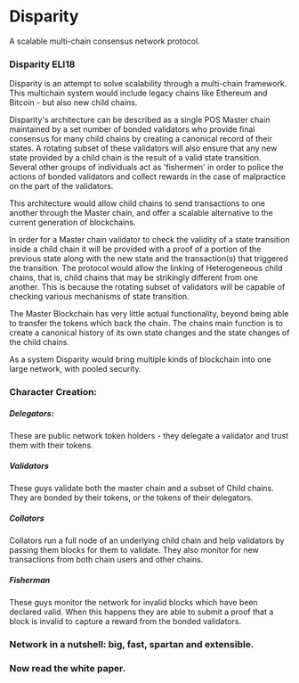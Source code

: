 # Disparity

A scalable multi-chain consensus network protocol.

### Disparity ELI18

Disparity is an attempt to solve scalability through a multi-chain framework. This multichain system would include legacy chains like Ethereum and Bitcoin - but also new child chains.

Disparity's architecture can be described as a single POS Master chain maintained by a set number of bonded validators who provide final consensus for many child chains by creating a canonical record of their states. A rotating subset of these validators will also ensure that any new state provided by a child chain is the result of a valid state transition. Several other groups of individuals act as 'fishermen' in order to police the actions of bonded validators and collect rewards in the case of malpractice on the part of the validators.

This architecture would allow child chains to send transactions to one another through the Master chain, and offer a scalable alternative to the current generation of blockchains.

In order for a Master chain validator to check the validity of a state transition inside a child chain it will be provided with a  proof of a portion of the previous state along with the new state and the transaction(s) that triggered the transition. The protocol would allow the linking of Heterogeneous child chains, that is, child chains that may be strikingly different from one another. This is because the rotating subset of validators will be capable of checking various mechanisms of state transition.

The Master Blockchain has very little actual functionality, beyond being able to transfer the tokens which back the chain. The chains main function is to create a canonical history of its own state changes and the state changes of the child chains.

As a system Disparity would bring multiple kinds of blockchain into one large network, with pooled security.

### Character Creation:

##### Delegators:

These are public network token holders - they delegate a validator and trust them with their tokens.

##### Validators

These guys validate both the master chain and a subset of Child chains. They are bonded by their tokens, or the tokens of their delegators.

##### Collators

Collators run a full node of an underlying child chain and help validators by passing them blocks for them to validate. They also monitor for new transactions from both chain users and other chains.

##### Fisherman

These guys monitor the network for invalid blocks which have been declared valid. When this happens they are able to submit a proof that a block is invalid to capture a reward from the bonded validators.

### Network in a nutshell: big, fast, spartan and extensible.

### Now read the white paper.
